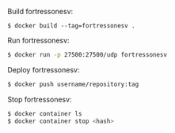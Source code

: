Build fortressonesv:

```
$ docker build --tag=fortressonesv .
```

Run fortressonesv:

```sh
$ docker run -p 27500:27500/udp fortressonesv
```

Deploy fortressonesv:

```sh
$ docker push username/repository:tag
```

Stop fortressonesv:

```sh
$ docker container ls
$ docker container stop <hash>
```
